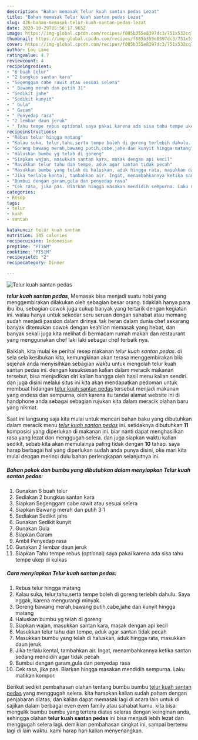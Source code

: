 ```yaml
---
description: "Bahan memasak Telur kuah santan pedas Lezat"
title: "Bahan memasak Telur kuah santan pedas Lezat"
slug: 426-bahan-memasak-telur-kuah-santan-pedas-lezat
date: 2020-10-29T05:56:17.965Z
image: https://img-global.cpcdn.com/recipes/f085b355e8397dc3/751x532cq70/telur-kuah-santan-pedas-foto-resep-utama.jpg
thumbnail: https://img-global.cpcdn.com/recipes/f085b355e8397dc3/751x532cq70/telur-kuah-santan-pedas-foto-resep-utama.jpg
cover: https://img-global.cpcdn.com/recipes/f085b355e8397dc3/751x532cq70/telur-kuah-santan-pedas-foto-resep-utama.jpg
author: Lou Lane
ratingvalue: 4.7
reviewcount: 4
recipeingredient:
- "6 buah telur"
- "2 bungkus santan kara"
- "Segenggam cabe rawit atau sesuai selera"
- " Bawang merah dan putih 31"
- "Sedikit jahe"
- "Sedikit kunyit"
- " Gula"
- " Garam"
- " Penyedap rasa"
- "2 lembar daun jeruk"
- " Tahu tempe rebus optional saya pakai karena ada sisa tahu tempe ukep di kulkas"
recipeinstructions:
- "Rebus telur hingga matang"
- "Kalau suka, telur,tahu,serta tempe boleh di goreng terlebih dahulu. Saya nggak, karena mengurangi minyak."
- "Goreng bawang merah,bawang putih,cabe,jahe dan kunyit hingga matang"
- "Haluskan bumbu yg telah di goreng"
- "Siapkan wajan, masukkan santan kara, masak dengan api kecil"
- "Masukkan telur tahu dan tempe, aduk agar santan tidak pecah"
- "Masukkan bumbu yang telah di haluskan, aduk hingga rata, masukkan daun jeruk"
- "Jika terlalu kental, tambahkan air. Ingat, menambahkannya ketika santan sedang mendidih agar tidak pecah"
- "Bumbui dengan garam,gula dan penyedap rasa"
- "Cek rasa, jika pas. Biarkan hingga masakan mendidih sempurna. Laku matikan kompor."
categories:
- Resep
tags:
- telur
- kuah
- santan

katakunci: telur kuah santan 
nutrition: 145 calories
recipecuisine: Indonesian
preptime: "PT16M"
cooktime: "PT51M"
recipeyield: "2"
recipecategory: Dinner

---
```



![Telur kuah santan pedas](https://img-global.cpcdn.com/recipes/f085b355e8397dc3/751x532cq70/telur-kuah-santan-pedas-foto-resep-utama.jpg)

<b><i>telur kuah santan pedas</i></b>, Memasak bisa menjadi suatu hobi yang menggembirakan dilakukan oleh sebagian besar orang. tidaklah hanya para ibu ibu, sebagian cowok juga cukup banyak yang tertarik dengan kegiatan ini. walau hanya untuk sekedar seru seruan dengan sahabat atau memang sudah menjadi passion dalam dirinya. tak heran dalam dunia chef sekarang banyak ditemukan cowok dengan keahlian memasak yang hebat, dan banyak sekali juga kita melihat di bermacam rumah makan dan restaurant yang menggunakan chef laki laki sebagai chef terbaik nya.

Baiklah, kita mulai ke perihal resep makanan <i>telur kuah santan pedas</i>. di sela sela kesibukan kita, kemungkinan akan terasa menggembirakan bila sejenak anda menyisihkan sebagian waktu untuk mengolah telur kuah santan pedas ini. dengan kesuksesan kalian dalam meracik makanan tersebut, bisa menjadikan diri kalian bangga oleh hasil menu kalian sendiri. dan juga disini melalui situs ini kita akan mendapatkan pedoman untuk membuat hidangan <u>telur kuah santan pedas</u> tersebut menjadi makanan yang endess dan sempurna, oleh karena itu tandai alamat website ini di handphone anda sebagai sebagian rujukan kita dalam meracik olahan baru yang nikmat.




Saat ini langsung saja kita mulai untuk mencari bahan baku yang dibutuhkan dalam meracik menu <u><i>telur kuah santan pedas</i></u> ini. setidaknya dibutuhkan <b>11</b> komposisi yang diperlukan di makanan ini. biar nanti dapat menghasilkan rasa yang lezat dan menggugah selera. dan juga siapkan waktu kalian sedikit, sebab kita akan memulainya paling tidak dengan <b>10</b> tahap. saya harap berbagai hal yang diperlukan sudah anda punya disini, oke mari kita mulai dengan merinci dulu bahan perlengkapan selanjutnya ini.

<!--inarticleads1-->

##### Bahan pokok dan bumbu yang dibutuhkan dalam menyiapkan Telur kuah santan pedas:

1. Gunakan 6 buah telur
1. Sediakan 2 bungkus santan kara
1. Siapkan Segenggam cabe rawit atau sesuai selera
1. Siapkan  Bawang merah dan putih 3:1
1. Sediakan Sedikit jahe
1. Gunakan Sedikit kunyit
1. Gunakan  Gula
1. Siapkan  Garam
1. Ambil  Penyedap rasa
1. Gunakan 2 lembar daun jeruk
1. Siapkan  Tahu tempe rebus (optional) saya pakai karena ada sisa tahu tempe ukep di kulkas




<!--inarticleads2-->

##### Cara menyiapkan Telur kuah santan pedas:

1. Rebus telur hingga matang
1. Kalau suka, telur,tahu,serta tempe boleh di goreng terlebih dahulu. Saya nggak, karena mengurangi minyak.
1. Goreng bawang merah,bawang putih,cabe,jahe dan kunyit hingga matang
1. Haluskan bumbu yg telah di goreng
1. Siapkan wajan, masukkan santan kara, masak dengan api kecil
1. Masukkan telur tahu dan tempe, aduk agar santan tidak pecah
1. Masukkan bumbu yang telah di haluskan, aduk hingga rata, masukkan daun jeruk
1. Jika terlalu kental, tambahkan air. Ingat, menambahkannya ketika santan sedang mendidih agar tidak pecah
1. Bumbui dengan garam,gula dan penyedap rasa
1. Cek rasa, jika pas. Biarkan hingga masakan mendidih sempurna. Laku matikan kompor.




Berikut sedikit pembahasan olahan tentang bumbu bumbu <u>telur kuah santan pedas</u> yang menggugah selera. kita harapkan kalian sudah paham dengan penjabaran diatas, dan kalian dapat memasak lagi di acara lain untuk di sajikan dalam berbagai even even family atau sahabat kamu. kita bisa mengulik bumbu bumbu yang tertera diatas selaras dengan keinginan anda, sehingga olahan <b>telur kuah santan pedas</b> ini bisa menjadi lebih lezat dan menggugah selera lagi. demikian pembahasan singkat ini, sampai bertemu lagi di lain waktu. kami harap hari kalian menyenangkan.
